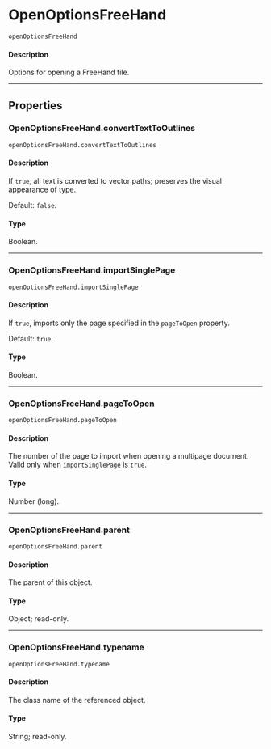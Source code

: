 # OpenOptionsFreeHand

`openOptionsFreeHand`

#### Description

Options for opening a FreeHand file.

---

## Properties

### OpenOptionsFreeHand.convertTextToOutlines

`openOptionsFreeHand.convertTextToOutlines`

#### Description

If `true`, all text is converted to vector paths; preserves the visual appearance of type.

Default: `false`.

#### Type

Boolean.

---

### OpenOptionsFreeHand.importSinglePage

`openOptionsFreeHand.importSinglePage`

#### Description

If `true`, imports only the page specified in the `pageToOpen` property.

Default: `true`.

#### Type

Boolean.

---

### OpenOptionsFreeHand.pageToOpen

`openOptionsFreeHand.pageToOpen`

#### Description

The number of the page to import when opening a multipage document. Valid only when `importSinglePage` is `true`.

#### Type

Number (long).

---

### OpenOptionsFreeHand.parent

`openOptionsFreeHand.parent`

#### Description

The parent of this object.

#### Type

Object; read-only.

---

### OpenOptionsFreeHand.typename

`openOptionsFreeHand.typename`

#### Description

The class name of the referenced object.

#### Type

String; read-only.

